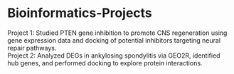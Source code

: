 # Bioinformatics-Projects
Project 1: Studied PTEN gene inhibition to promote CNS regeneration using gene expression data and docking of potential inhibitors targeting neural repair pathways.  
Project 2: Analyzed DEGs in ankylosing spondylitis via GEO2R, identified hub genes, and performed docking to explore protein interactions.
